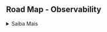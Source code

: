 ## Road Map - Observability

<details><summary>Saiba Mais</summary>
<p>
  
###  Objetivo - Logs 
  
| Ação | Motivo | Inicio |Status |
| ------ | ------ | ------ | ------ | ------ |
| Curso de | Aprendendo | Em definição | :white_check_mark: |
  
###  Objetivo - Metricas 
  
| Ação | Motivo | Inicio |Status |
| ------ | ------ | ------ | ------ | ------ |
| Curso de | Aprendendo | Em definição | :white_check_mark: |
  
###  Objetivo - APM
  
| Ação | Motivo | Inicio |Status |
| ------ | ------ | ------ | ------ | ------ |
| Curso de | Aprendendo | Em definição | :white_check_mark: |
  
###  Objetivo - Tracing
  
| Ação | Motivo | Inicio |Status |
| ------ | ------ | ------ | ------ | ------ |
| Curso de | Aprendendo | Em definição | :white_check_mark: |
  
</p>

</details>
